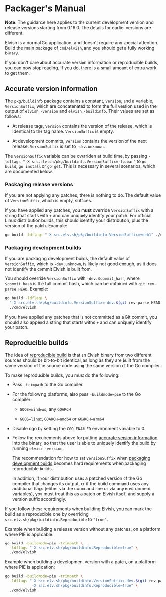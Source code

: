 # Packager's Manual

**Note**: The guidance here applies to the current development version and
release versions starting from 0.16.0. The details for earlier versions are
different.

Elvish is a normal Go application, and doesn't require any special attention.
Build the main package of `cmd/elvish`, and you should get a fully working
binary.

If you don't care about accurate version information or reproducible builds, you
can now stop reading. If you do, there is a small amount of extra work to get
them.

## Accurate version information

The `pkg/buildinfo` package contains a constant, `Version`, and a variable,
`VersionSuffix`, which are concatenated to form the full version used in the
output of `elvish -version` and `elvish -buildinfo`. Their values are set as
follows:

-   At release tags, `Version` contains the version of the release, which is
    identical to the tag name. `VersionSuffix` is empty.

-   At development commits, `Version` contains the version of the next release.
    `VersionSuffix` is set to `-dev.unknown`.

The `VersionSuffix` variable can be overriden at build time, by passing
`-ldflags "-X src.elv.sh/pkg/buildinfo.VersionSuffix=-foobar"` to `go build`,
`go install` or `go get`. This is necessary in several scenarios, which are
documented below.

### Packaging release versions

If you are not applying any patches, there is nothing to do. The default value
of `VersionSuffix`, which is empty, suffices.

If you have applied any patches, you **must** override `VersionSuffix` with a
string that starts with `+` and can uniquely identify your patch. For official
Linux distribution builds, this should identify your distribution, plus the
version of the patch. Example:

```sh
go build -ldflags "-X src.elv.sh/pkg/buildinfo.VersionSuffix=+deb1" ./cmd/elvish
```

### Packaging development builds

If you are packaging development builds, the default value of `VersionSuffix`,
which is `-dev.unknown`, is likely not good enough, as it does not identify the
commit Elvish is built from.

You should override `VersionSuffix` with `-dev.$commit_hash`, where
`$commit_hash` is the full commit hash, which can be obtained with
`git rev-parse HEAD`. Example:

```sh
go build -ldflags \
  "-X src.elv.sh/pkg/buildinfo.VersionSuffix=-dev.$(git rev-parse HEAD)" \
  ./cmd/elvish
```

If you have applied any patches that is not committed as a Git commit, you
should also append a string that starts withs `+` and can uniquely identify your
patch.

## Reproducible builds

The idea of
[reproducible build](https://en.wikipedia.org/wiki/Reproducible_builds) is that
an Elvish binary from two different sources should be bit-to-bit identical, as
long as they are built from the same version of the source code using the same
version of the Go compiler.

To make reproducible builds, you must do the following:

-   Pass `-trimpath` to the Go compiler.

-   For the following platforms, also pass `-buildmode=pie` to the Go compiler:

    -   `GOOS=windows`, any `GOARCH`

    -   `GOOS=linux`, `GOARCH=amd64` or `GOARCH=arm64`

-   Disable cgo by setting the `CGO_ENABLED` environment variable to 0.

-   Follow the requirements above for putting
    [accurate version information](#accurate-version-information) into the
    binary, so that the user is able to uniquely identify the build by running
    `elvish -version`.

    The recommendation for how to set `VersionSuffix` when
    [packaging development builds](#packaging-development-builds) becomes hard
    requirements when packaging reproducible builds.

    In addition, if your distribution uses a patched version of the Go compiler
    that changes its output, or if the build command uses any additional flags
    (either via the command line or via any environment variables), you must
    treat this as a patch on Elvish itself, and supply a version suffix
    accordingly.

If you follow these requirements when building Elvish, you can mark the build as
a reproducible one by overriding `src.elv.sh/pkg/buildinfo.Reproducible` to
`"true"`.

Example when building a release version without any patches, on a platform where
PIE is applicable:

```sh
go build -buildmode=pie -trimpath \
  -ldflags "-X src.elv.sh/pkg/buildinfo.Reproducible=true" \
  ./cmd/elvish
```

Example when building a development version with a patch, on a platform where
PIE is application:

```sh
go build -buildmode=pie -trimpath \
  -ldflags "-X src.elv.sh/pkg/buildinfo.VersionSuffix=-dev.$(git rev-parse HEAD)+deb0 \
            -X src.elv.sh/pkg/buildinfo.Reproducible=true" \
  ./cmd/elvish
```
